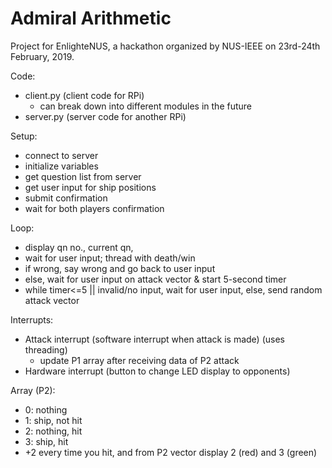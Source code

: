 
# Admiral Arithmetic

Project for EnlighteNUS, a hackathon organized by NUS-IEEE on 23rd-24th February, 2019.

Code:
 - client.py (client code for RPi)
	 - can break down into different modules in the future
 - server.py (server code for another RPi)
 
 Setup:
 - connect to server
 - initialize variables
 - get question list from server
 - get user input for ship positions
 - submit confirmation 
 - wait for both players confirmation 

Loop:
- display qn no., current qn,
- wait for user input; thread with death/win
- if wrong, say wrong and go back to user input
- else, wait for user input on attack vector & start 5-second timer
- while timer<=5 || invalid/no input, wait for user input, else, send random attack vector

Interrupts:
- Attack interrupt (software interrupt when attack is made) (uses threading)
	- update P1 array after receiving data of P2 attack
- Hardware interrupt (button to change LED display to opponents)

Array (P2):
- 0: nothing
- 1: ship, not hit
- 2: nothing, hit
- 3: ship, hit
- +2 every time you hit, and from P2 vector display 2 (red) and 3 (green)

